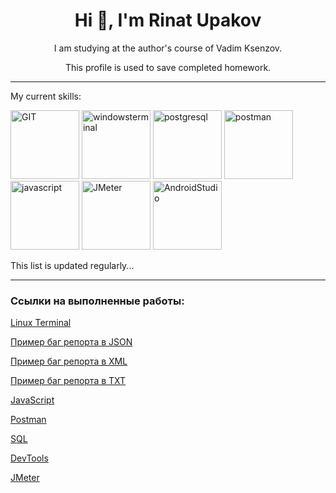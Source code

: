 <h1 align="center"> Hi 👋, I'm <strong>Rinat Upakov</strong></h1>

<p align="center">I am studying at the author's course of Vadim Ksenzov.</p>  
<p align="center">This profile is used to save completed homework.</p>


____

<p>My current skills:</p>  
<div><img src="https://simpleicons.org/icons/git.svg"  alt="GIT" title="GIT and GitHub" width="110" style="user-select: none"/>
<img src="https://simpleicons.org/icons/windowsterminal.svg"  alt="windowsterminal" title="Linux and Windows terminal" width="110" style="user-select: none"/>
<img src="https://simpleicons.org/icons/postgresql.svg"  alt="postgresql" title="PostgreSQL" width="110" style="user-select: none"/>
<img src="https://simpleicons.org/icons/postman.svg"  alt="postman" title="Postman" width="110" style="user-select: none"/>
<img src="https://simpleicons.org/icons/javascript.svg"  alt="javascript" title="JavaScript basics" width="110" style="user-select: none"/>
<img src="https://simpleicons.org/icons/apachejmeter.svg"  alt="JMeter" title="Load testing" width="110" style="user-select: none"/>
<img src="https://simpleicons.org/icons/androidstudio.svg"  alt="AndroidStudio" title="Mobile testing" width="110" style="user-select: none"/>
</div>  



<p>This list is updated regularly...</p>

____



### Ссылки на выполненные работы:
[Linux Terminal](https://github.com/RinatUpakov/LinuxTerminal/blob/cd9b9f15214ae1837dc6afc45659c5f39d8afefb/README.md) 

[Пример баг репорта в JSON](https://github.com/RinatUpakov/LinuxTerminal/blob/cd9b9f15214ae1837dc6afc45659c5f39d8afefb/bug_report.json) 

[Пример баг репорта в XML](https://github.com/RinatUpakov/LinuxTerminal/blob/cd9b9f15214ae1837dc6afc45659c5f39d8afefb/bug_report.xml) 

[Пример баг репорта в TXT](https://github.com/RinatUpakov/LinuxTerminal/blob/cd9b9f15214ae1837dc6afc45659c5f39d8afefb/bug_report.txt) 

[JavaScript](https://github.com/RinatUpakov/JavaScript/blob/534779b7a81dd839faa7d5713fb9455ea4e34b20/README.md)

[Postman](https://github.com/RinatUpakov/Postman/blob/e517d23ab69baa819cc4188ab260a05b926b705a/README.md)

[SQL](https://github.com/RinatUpakov/SQL/blob/c6826ac53f04301165151087db4d63b97732d6f0/README.md)

[DevTools](https://github.com/RinatUpakov/DevTools/blob/887a947bba35d4811101df5eb1aca81a2a7577da/README.md)

[JMeter](https://github.com/RinatUpakov/JMeter/blob/70cfa949b43bcccd2af3241a93e13fc1f59c4578/README.md)
<!--
**RinatUpakov/RinatUpakov** is a ✨ _special_ ✨ repository because its `README.md` (this file) appears on your GitHub profile.

Here are some ideas to get you started:

- 🔭 I’m currently working on ...
- 🌱 I’m currently learning ...
- 👯 I’m looking to collaborate on ...
- 🤔 I’m looking for help with ...
- 💬 Ask me about ...
- 📫 How to reach me: ...
- 😄 Pronouns: ...
- ⚡ Fun fact: ...
-->
